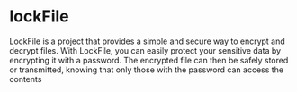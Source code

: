 # lockFile
LockFile is a project that provides a simple and secure way to encrypt and decrypt files. With LockFile, you can easily protect your sensitive data by encrypting it with a password. The encrypted file can then be safely stored or transmitted, knowing that only those with the password can access the contents
